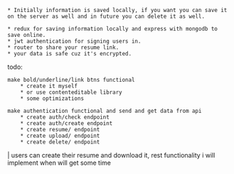     * Initially information is saved locally, if you want you can save it on the server as well and in future you can delete it as well.

    * redux for saving information locally and express with mongodb to save online.
    * jwt authentication for signing users in.
    * router to share your resume link.
    * your data is safe cuz it's encrypted.


todo:

    make bold/underline/link btns functional
        * create it myself
        * or use contenteditable library
        * some optimizations

    make authentication functional and send and get data from api
        * create auth/check endpoint
        * create auth/create endpoint
        * create resume/ endpoint
        * create upload/ endpoint
        * create delete/ endpoint

| users can create their resume and download it, rest functionality i will implement when will get some time